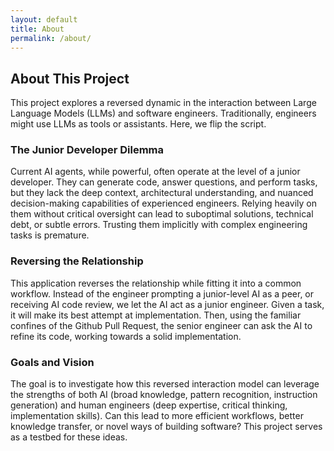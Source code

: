 ```yaml
---
layout: default
title: About
permalink: /about/
---
```


## About This Project

This project explores a reversed dynamic in the interaction between Large Language Models (LLMs) and software engineers. Traditionally, engineers might use LLMs as tools or assistants. Here, we flip the script.

### The Junior Developer Dilemma

Current AI agents, while powerful, often operate at the level of a junior developer. They can generate code, answer questions, and perform tasks, but they lack the deep context, architectural understanding, and nuanced decision-making capabilities of experienced engineers. Relying heavily on them without critical oversight can lead to suboptimal solutions, technical debt, or subtle errors. Trusting them implicitly with complex engineering tasks is premature.

### Reversing the Relationship

This application reverses the relationship while fitting it into a common workflow. Instead of the engineer prompting a junior-level AI as a peer, or receiving AI code review, we let the AI act as a junior engineer. Given a task, it will make its best attempt at implementation. Then, using the familiar confines of the Github Pull Request, the senior engineer can ask the AI to refine its code, working towards a solid implementation.

### Goals and Vision

The goal is to investigate how this reversed interaction model can leverage the strengths of both AI (broad knowledge, pattern recognition, instruction generation) and human engineers (deep expertise, critical thinking, implementation skills). Can this lead to more efficient workflows, better knowledge transfer, or novel ways of building software? This project serves as a testbed for these ideas.

